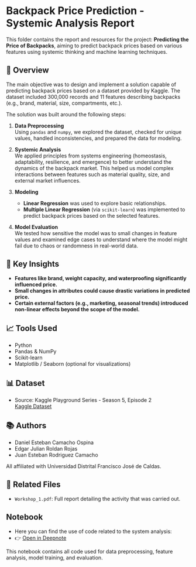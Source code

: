 # Backpack Price Prediction - Systemic Analysis Report

This folder contains the report and resources for the project: **Predicting the Price of Backpacks**, aiming to predict backpack prices based on various features using systemic thinking and machine learning techniques.

## 📄 Overview

The main objective was to design and implement a solution capable of predicting backpack prices based on a dataset provided by Kaggle. The dataset included 300,000 records and 11 features describing backpacks (e.g., brand, material, size, compartments, etc.).

The solution was built around the following steps:

1. **Data Preprocessing**  
   Using `pandas` and `numpy`, we explored the dataset, checked for unique values, handled inconsistencies, and prepared the data for modeling.

2. **Systemic Analysis**  
   We applied principles from systems engineering (homeostasis, adaptability, resilience, and emergence) to better understand the dynamics of the backpack market. This helped us model complex interactions between features such as material quality, size, and external market influences.

3. **Modeling**  
   - **Linear Regression** was used to explore basic relationships.
   - **Multiple Linear Regression** (via `scikit-learn`) was implemented to predict backpack prices based on the selected features.

4. **Model Evaluation**  
   We tested how sensitive the model was to small changes in feature values and examined edge cases to understand where the model might fail due to chaos or randomness in real-world data.

## 🧠 Key Insights

- **Features like brand, weight capacity, and waterproofing significantly influenced price.**
- **Small changes in attributes could cause drastic variations in predicted price.**
- **Certain external factors (e.g., marketing, seasonal trends) introduced non-linear effects beyond the scope of the model.**

## 📈 Tools Used

- Python
- Pandas & NumPy
- Scikit-learn
- Matplotlib / Seaborn (optional for visualizations)

## 📊 Dataset

- Source: Kaggle Playground Series - Season 5, Episode 2  
  [Kaggle Dataset](https://www.kaggle.com/competitions/playground-series-s5e2)

## 📚 Authors

- Daniel Esteban Camacho Ospina  
- Edgar Julian Roldan Rojas  
- Juan Esteban Rodriguez Camacho

All affiliated with Universidad Distrital Francisco José de Caldas.

## 📎 Related Files

- `Workshop_1.pdf`: Full report detailing the activity that was carried out.

## Notebook

- Here you can find the use of code related to the system analysis:
- 👉 [Open in Deepnote](https://deepnote.com/workspace/Taller-acb46dcd-7c34-4618-9533-c5b95652cd77/project/analisis-7f8d2950-8be9-411c-b60d-045fbd99c90b/notebook/Notebook-1-70e476adb7da443384987786b77f0e17?utm_source=share-modal&utm_medium=product-shared-content&utm_campaign=notebook&utm_content=7f8d2950-8be9-411c-b60d-045fbd99c90b)

This notebook contains all code used for data preprocessing, feature analysis, model training, and evaluation.
